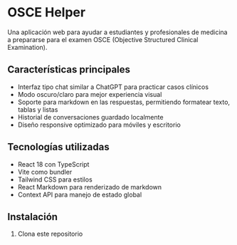 # OSCE Helper

Una aplicación web para ayudar a estudiantes y profesionales de medicina a prepararse para el examen OSCE (Objective Structured Clinical Examination).

## Características principales

- Interfaz tipo chat similar a ChatGPT para practicar casos clínicos
- Modo oscuro/claro para mejor experiencia visual
- Soporte para markdown en las respuestas, permitiendo formatear texto, tablas y listas
- Historial de conversaciones guardado localmente
- Diseño responsive optimizado para móviles y escritorio

## Tecnologías utilizadas

- React 18 con TypeScript
- Vite como bundler
- Tailwind CSS para estilos
- React Markdown para renderizado de markdown
- Context API para manejo de estado global

## Instalación

1. Clona este repositorio

